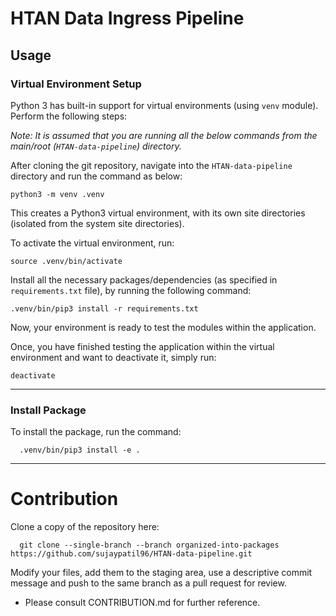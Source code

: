 # HTAN Data Ingress Pipeline

## Usage

### Virtual Environment Setup

Python 3 has built-in support for virtual environments (using `venv` module). Perform the following steps:

_Note: It is assumed that you are running all the below commands from the main/root (`HTAN-data-pipeline`) directory._

After cloning the git repository, navigate into the `HTAN-data-pipeline` directory and run the command as below:

    python3 -m venv .venv

This creates a Python3 virtual environment, with its own site directories (isolated from the system site directories).

To activate the virtual environment, run:

    source .venv/bin/activate

Install all the necessary packages/dependencies (as specified in `requirements.txt` file), by running the following command:

    .venv/bin/pip3 install -r requirements.txt

Now, your environment is ready to test the modules within the application.

Once, you have finished testing the application within the virtual environment and want to deactivate it, simply run:

    deactivate

----

### Install Package

To install the package, run the command:

      .venv/bin/pip3 install -e .

----

# Contribution

Clone a copy of the repository here:
      
      git clone --single-branch --branch organized-into-packages https://github.com/sujaypatil96/HTAN-data-pipeline.git

Modify your files, add them to the staging area, use a descriptive commit message and push to the same branch as a pull request for review.

* Please consult CONTRIBUTION.md for further reference.

